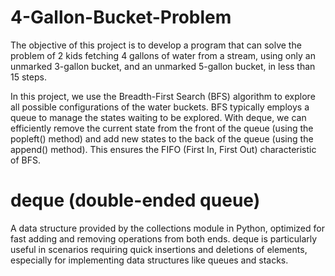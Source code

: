 # 4-Gallon-Bucket-Problem
The objective of this project is to develop a program that can solve the problem of 2 kids fetching 4 gallons of water from a stream, using only an unmarked 3-gallon bucket, and an unmarked 5-gallon bucket, in less than 15 steps.

In this project, we use the Breadth-First Search (BFS) algorithm to explore all possible configurations of the water buckets. BFS typically employs a queue to manage the states waiting to be explored. With deque, we can efficiently remove the current state from the front of the queue (using the popleft() method) and add new states to the back of the queue (using the append() method). This ensures the FIFO (First In, First Out) characteristic of BFS.
# deque (double-ended queue)
A data structure provided by the collections module in Python, optimized for fast adding and removing operations from both ends. deque is particularly useful in scenarios requiring quick insertions and deletions of elements, especially for implementing data structures like queues and stacks.
